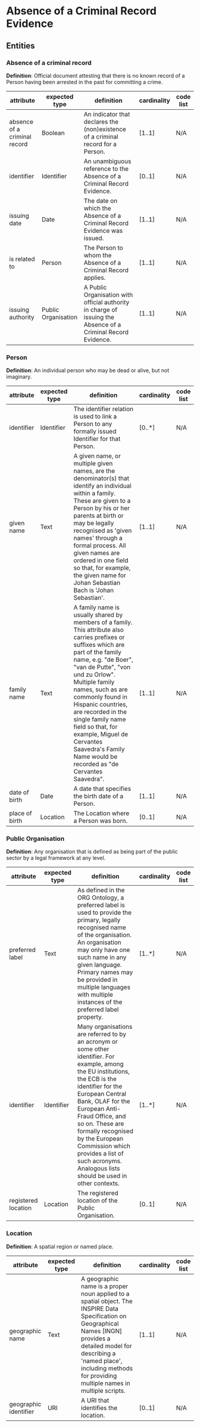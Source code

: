 # Absence of a Criminal Record Evidence

## Entities

### Absence of a criminal record
**Definition**: Official document attesting that there is no known record of a Person having been arrested in the past for committing a crime.  

|     attribute            |     expected type          |     definition                                                                                                   |     cardinality    | code list |
|--------------------------|----------------------------|------------------------------------------------------------------------------------------------------------------|--------------------|-----------|
|    absence of a criminal record      |     Boolean                |     An indicator that declares the (non)existence of a criminal record for a Person.                             |     [1..1]         | N/A       |
|     identifier           |     Identifier             |     An unambiguous reference to the Absence of a Criminal Record Evidence.                                        |     [0..1]         | N/A       | 
|     issuing date         |     Date                   |     The date on which the Absence of a Criminal Record Evidence was issued.                                       |     [1..1]         | N/A       |
|     is related to           |     Person                 |     The Person to whom the Absence of a Criminal Record applies.                                                  |     [1..1]         | N/A       |
|     issuing authority    |     Public Organisation    |     A Public Organisation with official authority in charge of issuing the Absence of a Criminal Record Evidence. |     [1..1]         | N/A       |


### Person
**Definition**: An individual person who may be dead or alive, but not imaginary.

|     attribute                            |     expected type               |  definition                                                                                                                                                                                                                                                                                                                                                                                                                               |     cardinality     | code list |
|------------------------------------------|---------------------------------|-------------------------------------------------------------------------------------------------------------------------------------------------------------------------------------------------------------------------------------------------------------------------------------------------------------------------------------------------------------------------------------------------------------------------------------------|---------------------|-----------| 
|     identifier                           |     Identifier                  |  The identifier relation is used to link a Person to any formally issued Identifier for that Person.                                                                                                                                                                                                                                                                                                                                      |     [0..*]          | N/A       |
|     given name                           |     Text                        |  A given name, or multiple given names, are the denominator(s) that identify an individual within a family. These are given to a Person by his or her parents at birth or may be legally recognised as 'given names' through a formal process. All given names are ordered in one field so that, for example, the given name for Johan Sebastian Bach is 'Johan Sebastian'.                                                               |     [1..1]          | N/A       |
|     family name                          |     Text                        |  A family name is usually shared by members of a family. This attribute also carries prefixes or suffixes which are part of the family name, e.g. "de Boer", "van de Putte", "von und zu Orlow". Multiple family names, such as are commonly found in Hispanic countries, are recorded in the single family name field so that, for example, Miguel de Cervantes Saavedra's Family Name would be recorded as "de Cervantes Saavedra".     |     [1..1]          | N/A       |
|     date of birth                        |     Date                        |  A date that specifies the birth date of a Person.	                                                                                                                                                                                                                                                                                                                                                                                     |     [1..1]          | N/A       |
|     place of birth                       |     Location                    |  The Location where a Person was born.                                                                                                                                                                                                                                                                                                                                                                                                    |     [0..1]          | N/A       |


### Public Organisation
**Definition**: Any organisation that is defined as being part of the public sector by a legal framework at any level.

|     attribute           |     expected type  |     definition                                                                                                                                                                                                                                                                                                                                                                                |    cardinality     | code list |
|-------------------------|--------------------|-----------------------------------------------------------------------------------------------------------------------------------------------------------------------------------------------------------------------------------------------------------------------------------------------------------------------------------------------------------------------------------------------|--------------------|-----------|
|     preferred label     |     Text           |     As defined in the ORG Ontology, a preferred label is used to provide the primary, legally recognised name of the organisation. An organisation may only have one such name in any given language. Primary names may be provided in multiple languages with multiple instances of the preferred label property.                                                                            |    [1..*]          | N/A       |
|     identifier          |     Identifier     |     Many organisations are referred to by an acronym or some other identifier. For example, among the EU institutions, the ECB is the identifier for the European Central Bank, OLAF for the European Anti-Fraud Office, and so on. These are formally recognised by the European Commission which provides a list of such acronyms. Analogous lists should be used in other contexts.        |    [1..*]          | N/A       |
|     registered location |     Location       |     The registered location of the Public Organisation.   																																																																																       |    [0..1]          | N/A       |


### Location
**Definition**: A spatial region or named place.

|     attribute              |     expected type  |     definition                                                                        																																								            |     cardinality    | code list |
|----------------------------|--------------------|-----------------------------------------------------------------------------------------------------------------------------------------------------------------------------------------------------------------------------------------------------------------|--------------------|-----------|
|     geographic name        |     Text           |     A geographic name is a proper noun applied to a spatial object. The INSPIRE Data Specification on Geographical Names [INGN] provides a detailed model for describing a 'named place', including methods for providing multiple names in multiple scripts.   |     [1..1]         | N/A       | 
|     geographic identifier  |     URI            |     A URI that identifies the location.                                                                                                                                                                     												    |     [0..1]         | N/A       |

